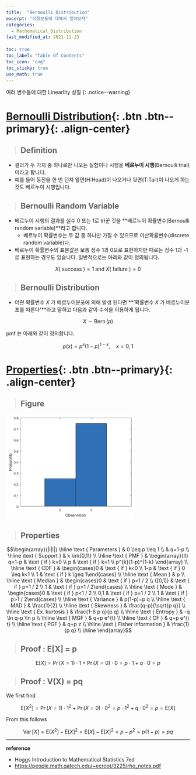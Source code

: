 ```yaml
---
title:  "Bernoulli Distribution"
excerpt: "이항분포에 대해서 알아보자"
categories:
  - Mathematical_Distribution
last_modified_at: 2021-11-23

toc: true
toc_label: "Table Of Contents"
toc_icon: "cog"
toc_sticky: true
use_math: true
---
```


 여러 변수들에 대한 Linearlity 성질
{: .notice--warning}

# [Bernoulli Distribution](#link){: .btn .btn--primary}{: .align-center}

> ## Definition

- 결과가 두 가지 중 하나로만 나오는 실험이나 시행을 **베르누이 시행**(Bernoulli trial)이라고 합니다.
- 예를 들어 동전을 한 번 던져 앞면(H:Head)이 나오거나 뒷면(T:Tail)이 나오게 하는 것도 베르누이 시행입니다.

> ## Bernoulli Random Variable

- 베르누이 시행의 결과를 실수 0 또는 1로 바꾼 것을 **베르누이 확률변수(Bernoulli random variable)**라고 합니다. 
  - 베르누이 확률변수는 두 값 중 하나만 가질 수 있으므로 이산확률변수(discrete random variable)다. 
- 베르누이 확률변수의 표본값은 보통 정수 1과 0으로 표현하지만 때로는 정수 1과 -1로 표현하는 경우도 있습니다. 일반적으로는 아레와 같이 정의됩니다.

$$X(\text { success })=1 \text { and } X(\text { failure })=0$$

> ## Bernoulli Distribution

- 어떤 확률변수 $X$ 가 베르누이분포에 의해 발생 된다면 **’확률변수 $X$ 가 베르누이분포를 따른다'**라고 말하고 다음과 같이 수식을 이용하게 됩니다.

$$X \sim \operatorname{Bern}(p)$$

pmf 는 아래와 같이 정의합니다.

$$p(x)=p^{x}(1-p)^{1-x}, \quad x=0,1$$

# [Properties](#link){: .btn .btn--primary}{: .align-center}

> ## Figure

![png](/assets/images/Stat/109_1.png)

> ## Properties

$$\begin{array}{|l|l|}
\hline \text { Parameters } & 0 \leq p \leq 1 \\
& q=1-p \\
\hline \text { Support } & k \in\{0,1\} \\
\hline \text { PMF } & \begin{array}{ll}
q=1-p & \text { if } k=0 \\
p & \text { if } k=1 \\
p^{k}(1-p)^{1-k}
\end{array} \\
\hline \text { CDF } & \begin{cases}0 & \text { if } k<0 \\
1-p & \text { if } 0 \leq k<1 \\
1 & \text { if } k \geq 1\end{cases} \\
\hline \text { Mean } & p \\
\hline \text { Median } & \begin{cases}0 & \text { if } p<1 / 2 \\
{[0,1]} & \text { if } p=1 / 2 \\
1 & \text { if } p>1 / 2\end{cases} \\
\hline \text { Mode } & \begin{cases}0 & \text { if } p<1 / 2 \\
0,1 & \text { if } p=1 / 2 \\
1 & \text { if } p>1 / 2\end{cases} \\
\hline \text { Variance } & p(1-p)=p q \\
\hline \text { MAD } & \frac{1}{2} \\
\hline \text { Skewness } & \frac{q-p}{\sqrt{p q}} \\
\hline \text { Ex. kurtosis } & \frac{1-6 p q}{p q} \\
\hline \text { Entropy } & -q \ln q-p \ln p \\
\hline \text { MGF } & q+p e^{t} \\
\hline \text { CF } & q+p e^{i t} \\
\hline \text { PGF } & q+p z \\
\hline \text { Fisher information } & \frac{1}{p q} \\
\hline
\end{array}$$

> ## Proof : E[X] = p

$$\mathrm{E}[X]=\operatorname{Pr}(X=1) \cdot 1+\operatorname{Pr}(X=0) \cdot 0=p \cdot 1+q \cdot 0=p$$

> ## Proof : V(X) = pq

We first find

$$\mathrm{E}\left[X^{2}\right]=\operatorname{Pr}(X=1) \cdot 1^{2}+\operatorname{Pr}(X=0) \cdot 0^{2}=p \cdot 1^{2}+q \cdot 0^{2}=p=\mathrm{E}[X]$$

From this follows

$$\operatorname{Var}[X]=\mathrm{E}\left[X^{2}\right]-\mathrm{E}[X]^{2}=\mathrm{E}[X]-\mathrm{E}[X]^{2}=p-p^{2}=p(1-p)=p q$$





---

**reference**

- Hoggs Introduction to Mathematical Statistics 7ed
- <https://people.math.gatech.edu/~ecroot/3225/rho_notes.pdf>





